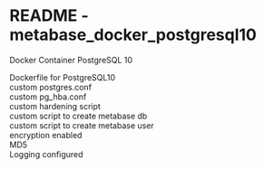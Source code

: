 # README - metabase_docker_postgresql10
Docker Container PostgreSQL 10

Dockerfile for PostgreSQL10 <br/>
custom postgres.conf <br/>
custom pg_hba.conf <br/>
custom hardening script <br/>
custom script to create metabase db <br/>
custom script to create metabase user <br/>
encryption enabled <br/>
MD5 <br/>
Logging configured <br/>
